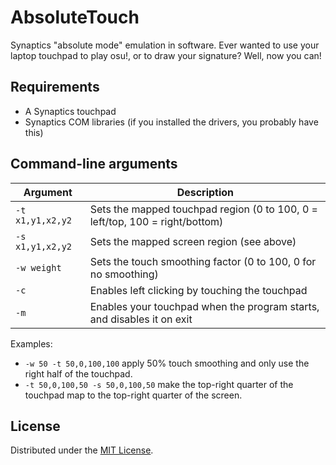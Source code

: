 # AbsoluteTouch

Synaptics "absolute mode" emulation in software. Ever wanted to use
your laptop touchpad to play osu!, or to draw your signature? Well,
now you can!

## Requirements

- A Synaptics touchpad
- Synaptics COM libraries (if you installed the drivers, you probably have this)

## Command-line arguments

| Argument         | Description                                                                    |
|------------------|--------------------------------------------------------------------------------|
| `-t x1,y1,x2,y2` | Sets the mapped touchpad region (0 to 100, 0 = left/top, 100 = right/bottom)   |
| `-s x1,y1,x2,y2` | Sets the mapped screen region (see above)                                      |
| `-w weight`      | Sets the touch smoothing factor (0 to 100, 0 for no smoothing)                 |
| `-c`             | Enables left clicking by touching the touchpad                                 |
| `-m`             | Enables your touchpad when the program starts, and disables it on exit         |

Examples:
- `-w 50 -t 50,0,100,100` apply 50% touch smoothing and only use the right
half of the touchpad.
- `-t 50,0,100,50 -s 50,0,100,50` make the top-right quarter of the
touchpad map to the top-right quarter of the screen.

## License

Distributed under the [MIT License](http://opensource.org/licenses/MIT).
